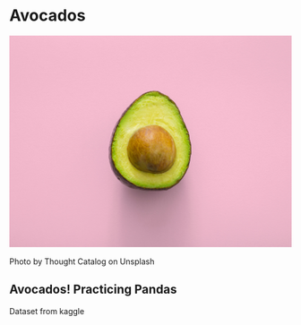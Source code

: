 # Avocados

![avocado](Images/avocado.jpg)

Photo by Thought Catalog on Unsplash

## Avocados! Practicing Pandas

Dataset from kaggle 